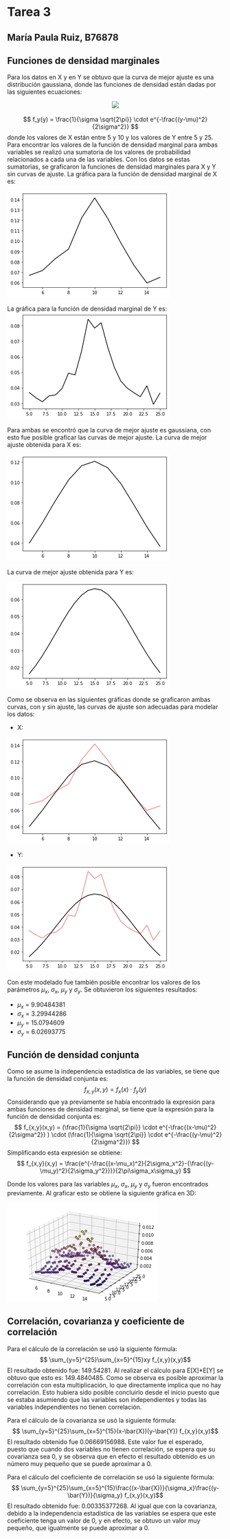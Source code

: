# Tarea 3
## María Paula Ruiz, B76878

 ## Funciones de densidad marginales
 Para los datos en X y en Y se obtuvo que la curva de mejor ajuste es una distribución gaussiana, donde las funciones de densidad están dadas por las siguientes ecuaciones: 
 
 <p align="center">
  <img src="https://render.githubusercontent.com/render/math?math=f_x(x) = \frac{1}{\sigma \sqrt{2\pi}} \cdot e^{-\frac{(x-\mu)^2}{2\sigma^2}}">  
</p>
 
 $$ f_y(y) = \frac{1}{\sigma \sqrt{2\pi}} \cdot e^{-\frac{(y-\mu)^2}{2\sigma^2}} $$
donde los valores de X están entre 5 y 10 y los valores de Y entre 5 y 25. Para encontrar los valores de la función de densidad marginal para ambas variables se realizó una sumatoria de los valores de probabilidad relacionados a cada una de las variables. Con los datos se estas sumatorias, se graficaron la funciones de densidad marginales para X y Y sin curvas de ajuste. La gráfica para la función de densidad marginal de X es:

![Gráfica para la función de densidad marginal de X.](/DensidadX.png)

La gráfica para la función de densidad marginal de Y es: 
![Marginal Y](/DensidadY.png)

Para ambas se encontró que la curva de mejor ajuste es gaussiana, con esto fue posible graficar las curvas de mejor ajuste. La curva de mejor ajuste obtenida para X es: 

![enter image description here](/AjusteX.png)

 La curva de mejor ajuste obtenida para Y es:
 
 ![enter image description here](/AjusteY.png)

Como se observa en las siguientes gráficas donde se graficaron ambas curvas, con y sin ajuste, las curvas de ajuste son adecuadas para modelar los datos: 

 - X: 
 
 ![](/curvasX.png)
 
 - Y: 
 
 ![Y](/curvasY.png)
 
Con este modelado fue también posible encontrar los valores de los parámetros $\mu_x$, $\sigma_x$, $\mu_y$ y $\sigma_y$. Se obtuvieron los siguientes resultados: 
 - $\mu_x$ = 9.90484381
 - $\sigma_x$ = 3.29944286
 - $\mu_y$ = 15.0794609
 - $\sigma_y$ = 6.02693775

## Función de densidad conjunta
Como se asume la independencia estadística de las variables, se tiene que la función de densidad conjunta es: 
$$ f_{x,y}(x,y) = f_x(x)\cdot f_y(y)$$
Considerando que ya previamente se había encontrado la expresión para ambas funciones de densidad marginal, se tiene que la expresión para la función de densidad conjunta es: 
$$ f_{x,y}(x,y) = (\frac{1}{\sigma \sqrt{2\pi}} \cdot e^{-\frac{(x-\mu)^2}{2\sigma^2}} ) \cdot (\frac{1}{\sigma \sqrt{2\pi}} \cdot e^{-\frac{(y-\mu)^2}{2\sigma^2}})  $$
Simplificando esta expresión se obtiene: 
$$ f_{x,y}(x,y) = \frac{e^{-\frac{(x-\mu_x)^2}{2\sigma_x^2}-{\frac{(y-\mu_y)^2}{2\sigma_y^2}}}}{2\pi\sigma_x\sigma_y} $$

Donde los valores para las variables $\mu_x$, $\sigma_x$, $\mu_y$ y $\sigma_y$ fueron encontrados previamente. 
Al graficar esto se obtiene la siguiente gráfica en 3D: 

![xy3D](/densidad3D.png)

## Correlación, covarianza y coeficiente de correlación
Para el cálculo de la correlación se usó la siguiente fórmula: 
$$ \sum_{y=5}^{25}\sum_{x=5}^{15}xy f_{x,y}(x,y)$$
El resultado obtenido fue: 149.54281.
Al realizar el cálculo para E[X]*E[Y] se obtuvo que esto es: 149.4840485.
Como se observa es posible aproximar la correlación con esta multiplicación, lo que directamente implica que no hay correlación. Esto hubiera sido posible concluirlo desde el inicio puesto que se estaba asumiendo que las variables son independientes y todas las variables independientes no tienen correlación. 

Para el cálculo de la covarianza se usó la siguiente fórmula: 
$$ \sum_{y=5}^{25}\sum_{x=5}^{15}(x-\bar{X})(y-\bar{Y}) f_{x,y}(x,y)$$
El resultado obtenido fue 0.06669156988. Este valor fue el esperado, puesto que cuando dos variables no tienen correlación, se espera que su covarianza sea 0, y se observa que en efecto el resultado obtenido es un número muy pequeño que se puede aproximar a 0. 

Para el cálculo del coeficiente de correlación se usó la siguiente fórmula: 
$$ \sum_{y=5}^{25}\sum_{x=5}^{15}\frac{(x-\bar{X})}{\sigma_x}\frac{(y-\bar{Y})}{\sigma_y} f_{x,y}(x,y)$$
El resultado obtenido fue: 0.00335377268. Al igual que con la covarianza, debido a la independencia estadística de las variables se espera que este coeficiente tenga un valor de 0, y en efecto, se obtuvo un valor muy pequeño, que igualmente se puede aproximar a 0. 
